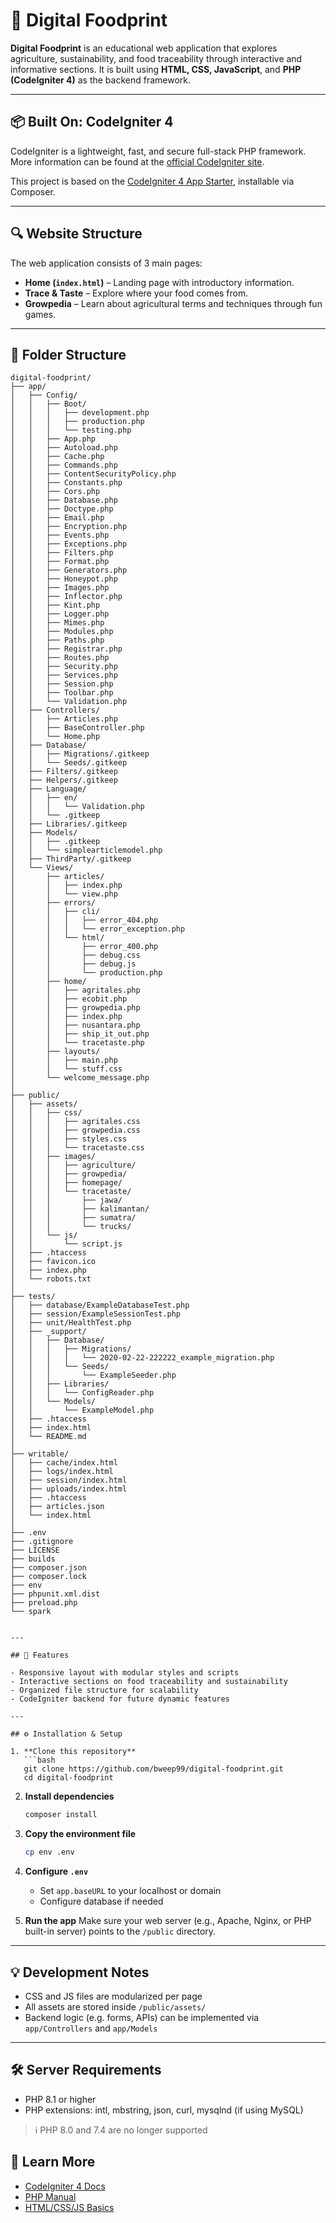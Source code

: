 # 🌱 Digital Foodprint

**Digital Foodprint** is an educational web application that explores agriculture, sustainability, and food traceability through interactive and informative sections. It is built using **HTML, CSS, JavaScript**, and **PHP (CodeIgniter 4)** as the backend framework.

---

## 📦 Built On: CodeIgniter 4

CodeIgniter is a lightweight, fast, and secure full-stack PHP framework. More information can be found at the [official CodeIgniter site](https://codeigniter.com).

This project is based on the [CodeIgniter 4 App Starter](https://github.com/codeigniter4/CodeIgniter4), installable via Composer.

---

## 🔍 Website Structure

The web application consists of 3 main pages:

- **Home (`index.html`)** – Landing page with introductory information.
- **Trace & Taste** – Explore where your food comes from.
- **Growpedia** – Learn about agricultural terms and techniques through fun games.


---

## 📁 Folder Structure

```
digital-foodprint/
├── app/
│   ├── Config/
│   │   ├── Boot/
│   │   │   ├── development.php
│   │   │   ├── production.php
│   │   │   └── testing.php
│   │   ├── App.php
│   │   ├── Autoload.php
│   │   ├── Cache.php
│   │   ├── Commands.php
│   │   ├── ContentSecurityPolicy.php
│   │   ├── Constants.php
│   │   ├── Cors.php
│   │   ├── Database.php
│   │   ├── Doctype.php
│   │   ├── Email.php
│   │   ├── Encryption.php
│   │   ├── Events.php
│   │   ├── Exceptions.php
│   │   ├── Filters.php
│   │   ├── Format.php
│   │   ├── Generators.php
│   │   ├── Honeypot.php
│   │   ├── Images.php
│   │   ├── Inflector.php
│   │   ├── Kint.php
│   │   ├── Logger.php
│   │   ├── Mimes.php
│   │   ├── Modules.php
│   │   ├── Paths.php
│   │   ├── Registrar.php
│   │   ├── Routes.php
│   │   ├── Security.php
│   │   ├── Services.php
│   │   ├── Session.php
│   │   ├── Toolbar.php
│   │   └── Validation.php
│   ├── Controllers/
│   │   ├── Articles.php
│   │   ├── BaseController.php
│   │   └── Home.php
│   ├── Database/
│   │   ├── Migrations/.gitkeep
│   │   └── Seeds/.gitkeep
│   ├── Filters/.gitkeep
│   ├── Helpers/.gitkeep
│   ├── Language/
│   │   ├── en/
│   │   │   └── Validation.php
│   │   └── .gitkeep
│   ├── Libraries/.gitkeep
│   ├── Models/
│   │   ├── .gitkeep
│   │   └── simplearticlemodel.php
│   ├── ThirdParty/.gitkeep
│   └── Views/
│       ├── articles/
│       │   ├── index.php
│       │   └── view.php
│       ├── errors/
│       │   ├── cli/
│       │   │   ├── error_404.php
│       │   │   └── error_exception.php
│       │   └── html/
│       │       ├── error_400.php
│       │       ├── debug.css
│       │       ├── debug.js
│       │       └── production.php
│       ├── home/
│       │   ├── agritales.php
│       │   ├── ecobit.php
│       │   ├── growpedia.php
│       │   ├── index.php
│       │   ├── nusantara.php
│       │   ├── ship_it_out.php
│       │   └── tracetaste.php
│       ├── layouts/
│       │   ├── main.php
│       │   └── stuff.css
│       └── welcome_message.php
│
├── public/
│   ├── assets/
│   │   ├── css/
│   │   │   ├── agritales.css
│   │   │   ├── growpedia.css
│   │   │   ├── styles.css
│   │   │   └── tracetaste.css
│   │   ├── images/
│   │   │   ├── agriculture/
│   │   │   ├── growpedia/
│   │   │   ├── homepage/
│   │   │   └── tracetaste/
│   │   │       ├── jawa/
│   │   │       ├── kalimantan/
│   │   │       ├── sumatra/
│   │   │       └── trucks/
│   │   └── js/
│   │       └── script.js
│   ├── .htaccess
│   ├── favicon.ico
│   ├── index.php
│   └── robots.txt
│
├── tests/
│   ├── database/ExampleDatabaseTest.php
│   ├── session/ExampleSessionTest.php
│   ├── unit/HealthTest.php
│   ├── _support/
│   │   ├── Database/
│   │   │   ├── Migrations/
│   │   │   │   └── 2020-02-22-222222_example_migration.php
│   │   │   └── Seeds/
│   │   │       └── ExampleSeeder.php
│   │   ├── Libraries/
│   │   │   └── ConfigReader.php
│   │   └── Models/
│   │       └── ExampleModel.php
│   ├── .htaccess
│   ├── index.html
│   └── README.md
│
├── writable/
│   ├── cache/index.html
│   ├── logs/index.html
│   ├── session/index.html
│   ├── uploads/index.html
│   ├── .htaccess
│   ├── articles.json
│   └── index.html
│
├── .env
├── .gitignore
├── LICENSE
├── builds
├── composer.json
├── composer.lock
├── env
├── phpunit.xml.dist
├── preload.php
└── spark


---

## 🚀 Features

- Responsive layout with modular styles and scripts
- Interactive sections on food traceability and sustainability
- Organized file structure for scalability
- CodeIgniter backend for future dynamic features

---

## ⚙️ Installation & Setup

1. **Clone this repository**
   ```bash
   git clone https://github.com/bweep99/digital-foodprint.git
   cd digital-foodprint
   ```

2. **Install dependencies**
   ```bash
   composer install
   ```

3. **Copy the environment file**
   ```bash
   cp env .env
   ```

4. **Configure `.env`**
   - Set `app.baseURL` to your localhost or domain
   - Configure database if needed

5. **Run the app**
   Make sure your web server (e.g., Apache, Nginx, or PHP built-in server) points to the `/public` directory.

---

## 💡 Development Notes

- CSS and JS files are modularized per page
- All assets are stored inside `/public/assets/`
- Backend logic (e.g. forms, APIs) can be implemented via `app/Controllers` and `app/Models`

---

## 🛠 Server Requirements

- PHP 8.1 or higher
- PHP extensions: intl, mbstring, json, curl, mysqlnd (if using MySQL)

> ℹ️ PHP 8.0 and 7.4 are no longer supported


## 📖 Learn More

- [CodeIgniter 4 Docs](https://codeigniter.com/user_guide/)
- [PHP Manual](https://www.php.net/manual/en/)
- [HTML/CSS/JS Basics](https://developer.mozilla.org/)